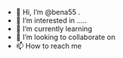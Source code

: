 - 👋 Hi, I’m @bena55 .
- 👀 I’m interested in .....
- 🌱 I’m currently learning 
- 💞️ I’m looking to collaborate on 
- 📫 How to reach me 

<!---
bena55/bena55 is a ✨ special ✨ repository because its `README.md` (this file) appears on your GitHub profile.
You can click the Preview link to take a look at your changes.
--->
